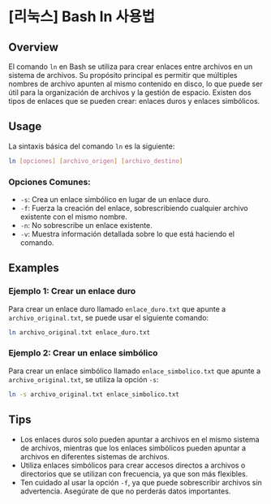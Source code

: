 # [리눅스] Bash ln 사용법

## Overview
El comando `ln` en Bash se utiliza para crear enlaces entre archivos en un sistema de archivos. Su propósito principal es permitir que múltiples nombres de archivo apunten al mismo contenido en disco, lo que puede ser útil para la organización de archivos y la gestión de espacio. Existen dos tipos de enlaces que se pueden crear: enlaces duros y enlaces simbólicos.

## Usage
La sintaxis básica del comando `ln` es la siguiente:

```bash
ln [opciones] [archivo_origen] [archivo_destino]
```

### Opciones Comunes:
- `-s`: Crea un enlace simbólico en lugar de un enlace duro.
- `-f`: Fuerza la creación del enlace, sobrescribiendo cualquier archivo existente con el mismo nombre.
- `-n`: No sobrescribe un enlace existente.
- `-v`: Muestra información detallada sobre lo que está haciendo el comando.

## Examples
### Ejemplo 1: Crear un enlace duro
Para crear un enlace duro llamado `enlace_duro.txt` que apunte a `archivo_original.txt`, se puede usar el siguiente comando:

```bash
ln archivo_original.txt enlace_duro.txt
```

### Ejemplo 2: Crear un enlace simbólico
Para crear un enlace simbólico llamado `enlace_simbolico.txt` que apunte a `archivo_original.txt`, se utiliza la opción `-s`:

```bash
ln -s archivo_original.txt enlace_simbolico.txt
```

## Tips
- Los enlaces duros solo pueden apuntar a archivos en el mismo sistema de archivos, mientras que los enlaces simbólicos pueden apuntar a archivos en diferentes sistemas de archivos.
- Utiliza enlaces simbólicos para crear accesos directos a archivos o directorios que se utilizan con frecuencia, ya que son más flexibles.
- Ten cuidado al usar la opción `-f`, ya que puede sobrescribir archivos sin advertencia. Asegúrate de que no perderás datos importantes.